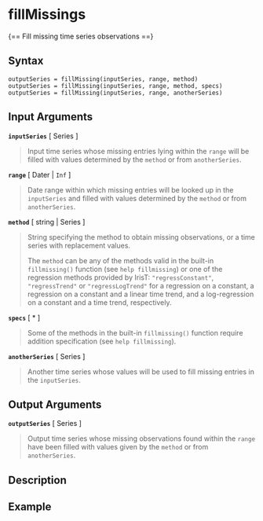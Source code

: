 # fillMissings

{== Fill missing time series observations ==}


## Syntax

    outputSeries = fillMissing(inputSeries, range, method)
    outputSeries = fillMissing(inputSeries, range, method, specs)
    outputSeries = fillMissing(inputSeries, range, anotherSeries)


## Input Arguments

__`inputSeries`__ [ Series ]
>
> Input time series whose missing entries lying within the `range`
> will be filled with values determined by the `method` or from
> `anotherSeries`.
>

__`range`__ [ Dater | `Inf` ]
>
> Date range within which missing entries will be looked up in the
> `inputSeries` and filled with values determined by the `method` or from
> `anotherSeries`.
>

__`method`__ [ string | Series ]
>
> String specifying the method to obtain missing observations, or a time
> series with replacement values. 
> 
> The `method` can be any of the methods valid in the built-in
> `fillmissing()` function (see `help fillmissing`) or one of the
> regression methods provided by IrisT: `"regressConstant"`,
> `"regressTrend"` or `"regressLogTrend"` for a regression on a constant, a
> regression on a constant and a linear time trend, and a log-regression on
> a constant and a time trend, respectively.
>

__`specs`__ [ * ]
>
> Some of the methods in the built-in `fillmissing()` function require
> addition specification (see `help fillmissing`).
>

__`anotherSeries`__ [ Series ]
>
> Another time series whose values will be used to fill missing entries in
> the `inputSeries`.
>

## Output Arguments

__`outputSeries`__ [ Series ]
>
> Output time series whose missing observations found within the
> `range` have been filled with values given by the `method` or from
> `anotherSeries`.
>

## Description


## Example

